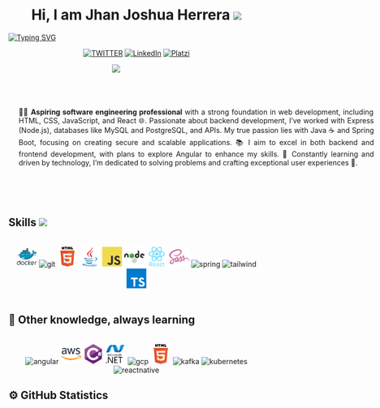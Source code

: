 <h1 align="center">Hi, I am Jhan Joshua Herrera <img src="https://media.giphy.com/media/hvRJCLFzcasrR4ia7z/giphy.gif" width="35"></h1>

<a href="https://git.io/typing-svg"><img src="https://readme-typing-svg.demolab.com?font=Fira+Code&weight=600&size=25&duration=3000&pause=1000&color=1AF753&center=true&vCenter=true&width=1000&height=200&lines=Software+Engineering+Student;Backend+Developer+with+Spring+Boot" alt="Typing SVG" /></a>
<div align="center" with = "100%">
  
  <a href="https://x.com/jherrerado">![TWITTER](https://img.shields.io/badge/X-%23000000.svg?style=for-the-badge&logo=X&logoColor=white)</a>
  <a href="https://www.linkedin.com/in/jherrerado/">![LinkedIn](https://img.shields.io/badge/linkedin-%230077B5.svg?style=for-the-badge&logo=linkedin&logoColor=white)</a>
  <a href="https://platzi.com/p/joshuaHerrera/">![Platzi](https://img.shields.io/badge/platzi-000.svg?style=for-the-badge&logo=platzi)</a>
</div>
<picture> <img align="right" src="https://github.com/7oSkaaa/7oSkaaa/blob/main/Images/Right_Side.gif?raw=true" width = 300px style="padding-top: 0px; margin-top: 0px"></picture>

<br>
<br>
<br>
<p with="500" style="text-align: justify; padding: 20px; width: 700px;">🧑‍💻 <strong>Aspiring software engineering professional</strong> with a strong foundation in web development, including HTML, CSS, JavaScript, and React 🌐. Passionate about backend development, I’ve worked with Express (Node.js), databases like MySQL and PostgreSQL, and APIs. My true passion lies with Java ☕ and Spring Boot, focusing on creating secure and scalable applications. 📚 I aim to excel in both backend and frontend development, with plans to explore Angular to enhance my skills. 🚀 Constantly learning and driven by technology, I’m dedicated to solving problems and crafting exceptional user experiences 🙌. </p>
<br><br>

<h2> Skills <img src = "https://media2.giphy.com/media/QssGEmpkyEOhBCb7e1/giphy.gif?cid=ecf05e47a0n3gi1bfqntqmob8g9aid1oyj2wr3ds3mg700bl&rid=giphy.gif" width = 32px> </h2>
<div align = "center">
  <br>
  <img src="https://raw.githubusercontent.com/devicons/devicon/master/icons/docker/docker-original-wordmark.svg" alt="docker" width="40" height="40"/>  
<img src="https://www.vectorlogo.zone/logos/git-scm/git-scm-icon.svg" alt="git" width="40" height="40"/>  
<img src="https://raw.githubusercontent.com/devicons/devicon/master/icons/html5/html5-original-wordmark.svg" alt="html5" width="40" height="40"/>  
<img src="https://raw.githubusercontent.com/devicons/devicon/master/icons/java/java-original.svg" alt="java" width="40" height="40"/>  
<img src="https://raw.githubusercontent.com/devicons/devicon/master/icons/javascript/javascript-original.svg" alt="javascript" width="40" height="40"/>  
<img src="https://raw.githubusercontent.com/devicons/devicon/master/icons/nodejs/nodejs-original-wordmark.svg" alt="nodejs" width="40" height="40"/>  
<img src="https://raw.githubusercontent.com/devicons/devicon/master/icons/react/react-original-wordmark.svg" alt="react" width="40" height="40"/>  
<img src="https://raw.githubusercontent.com/devicons/devicon/master/icons/sass/sass-original.svg" alt="sass" width="40" height="40"/>  
<img src="https://www.vectorlogo.zone/logos/springio/springio-icon.svg" alt="spring" width="40" height="40"/>  
<img src="https://www.vectorlogo.zone/logos/tailwindcss/tailwindcss-icon.svg" alt="tailwind" width="40" height="40"/>  
<img src="https://raw.githubusercontent.com/devicons/devicon/master/icons/typescript/typescript-original.svg" alt="typescript" width="40" height="40"/>  

</div>
<br>
<h2>🧠  Other knowledge, always learning</h2>
<br>
<div align = "center">
  <img src="https://angular.io/assets/images/logos/angular/angular.svg" alt="angular" width="40" height="40"/>  
<img src="https://raw.githubusercontent.com/devicons/devicon/master/icons/amazonwebservices/amazonwebservices-original-wordmark.svg" alt="aws" width="40" height="40"/>  
<img src="https://raw.githubusercontent.com/devicons/devicon/master/icons/csharp/csharp-original.svg" alt="csharp" width="40" height="40"/>  
<img src="https://raw.githubusercontent.com/devicons/devicon/master/icons/dot-net/dot-net-original-wordmark.svg" alt="dotnet" width="40" height="40"/>  
<img src="https://www.vectorlogo.zone/logos/google_cloud/google_cloud-icon.svg" alt="gcp" width="40" height="40"/>  
<img src="https://raw.githubusercontent.com/devicons/devicon/master/icons/html5/html5-original-wordmark.svg" alt="html5" width="40" height="40"/>  
<img src="https://www.vectorlogo.zone/logos/apache_kafka/apache_kafka-icon.svg" alt="kafka" width="40" height="40"/>  
<img src="https://www.vectorlogo.zone/logos/kubernetes/kubernetes-icon.svg" alt="kubernetes" width="40" height="40"/>  
<img src="https://reactnative.dev/img/header_logo.svg" alt="reactnative" width="40" height="40"/>  

</div>
<h2>⚙️  GitHub Statistics</h2>
